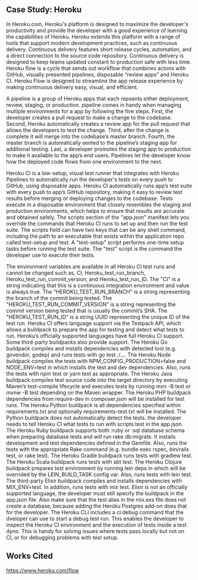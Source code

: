 ## Case Study: Heroku

In Heroku.com, Heroku's platform is designed to maximize the developer's productivity and provide the developer with a good experience of learning the capabilities of Heroku. Heroku extends this platform with a range of tools that support modern development practices, such as continuous delivery. Continuous delivery features short release cycles, automation, and a direct connection to the source code repository. Continuous delivery is designed to keep teams updated constant to production  safe with less time. Heroku flow is a cycle that sends out workflow that combines actons with GitHub, visually presented pipelines, disposable “review apps” and Heroku CI. Heroku Flow is designed to streamline the app release experience by making continuous delivery easy, visual, and efficient. 

A pipeline is a group of Heroku apps that each repsents either deployment, review, staging, or production. pipeline comes in handy when managing multiple environments for a app by following the five steps. First, the developer creates a pull request to make a change to the codebase. Second, Heroku automatically creates a review app for the pull request that allows the developers to test the change. Third, after the change is complete it will merge into the codebase’s master branch. Fourth, the master branch is automatically sented to the pipeline’s staging app for additional testing. Last, a developer promotes the staging app to production to make it available to the app’s end users. Pipelines let the developer know how the deployed code flows from one environment to the next.

Heroku CI is a low-setup, visual test runner that integrates with Heroku Pipelines to automatically run the developer's tests on every push to GitHub, using disposable apps. Heroku CI automatically runs app’s test suite with every push to app’s GitHub repository, making it easy to review test results before merging or deploying changes to the codebase. Tests execute in a disposable environment that closely resembles the staging and production environments, which helps to ensure that results are accurate and obtained safely. The scripts section of the "app.json" manifest lets you override the commands that Heroku CI runs to set up and then run the test suite. The scripts field can have two keys that can be any shell command, including the path to an executable that exists within the application repo called test-setup and test. A "test-setup" script performs one-time setup tasks before running the test suite. The "test" script is the command the developer use to execute their tests. 

The environment variables are available in all Heroku CI test runs and cannot be changed such as, CI, Heroku_test_run_branch, Heroku_test_run_commit_version, and Heroku_test_run_ID. The "CI" is a string indicating that this is a continuous integration environment and value is always true. The "HEROKU_TEST_RUN_BRANCH" is a string representing the branch of the commit being tested. The "HEROKU_TEST_RUN_COMMIT_VERSION" is a string representing the commit version being tested that is usually the commit’s SHA. The "HEROKU_TEST_RUN_ID" is a string UUID representing the unique ID of the test run. Heroku CI offers language support via the Testpack API, which allows a buildpack to prepare the app for testing and detect what tests to run. Heroku’s officially supported languages have full Heroku CI support. Some third-party buildpacks also provide support. The Heroku Go buildpack compiles and installs dependencies with detected tool (e.g. govendor, godep) and runs tests with go test ./…. The Heroku Node buildpack compiles the tests with NPM_CONFIG_PRODUCTION=false and NODE_ENV=test in which installs the test and dev dependencies. Also, runs the tests with npm test or yarn test as appropriate. The Heroku Java buildpack compiles test source code into the target directory by executing Maven’s test-compile lifecycle and executes tests by running mvn -B test or mvnw -B test depending on the Maven wrapper. The Heroku PHP buildpack dependencies from require-dev in composer.json will be installed for test runs. The Heroku Python buildpack is all dependencies specified within requirements.txt and optionally requirements-test.txt will be installed. The Python buildpack does not automatically detect the tests. the developer needs to tell Heroku CI what tests to run with scripts.test in the app.json. The Heroku Ruby buildpack supports both :ruby or :sql database schema when preparing database tests and will run rake db:migrate. It installs development and test dependencies defined in the Gemfile. Also, runs the tests with the appropriate Rake command (e.g. bundle exec rspec, bin/rails test, or rake test). The Heroku Gradle buildpack runs tests with gradlew test. The Heroku Scala buildpack runs tests with sbt test. The Heroku Clojure buildpack prepares test environment by running lein deps in which will be overrided by the LEIN_BUILD_TASK config var. Also, runs tests with lein test. The third-party Elixir buildpack compiles and installs dependencies with MIX_ENV=test. In addition, runs tests with mix test. Elixir is not an officially supported language, the developer must still specify the buildpack in the app.json file. Also make sure that the test alias in the mix.exs file does not create a database, because adding the Heroku Postgres add-on does that for the developer. The Heroku CLI includes a ci:debug command that the dveloper can use to start a debug test run. This enables the developer to inspect the Heroku CI environment and the execution of tests inside a test dyno. This is handy for solving issues where tests pass locally but not on CI, or for debugging problems with test setup.

## Works Cited 
 https://www.heroku.com/flow






